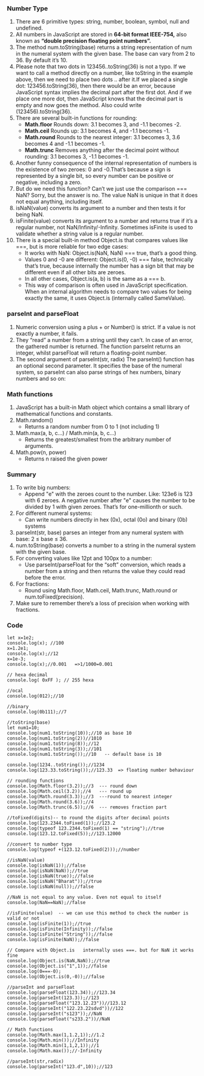 ### Number Type

1. There are 6 primitive types: string, number, boolean, symbol, null and undefined.
2. All numbers in JavaScript are stored in **64-bit format IEEE-754,** also known as **“double precision floating point numbers”.**
3. The method num.toString(base) returns a string representation of num in the numeral system with the given base. The base can vary from 2 to 36. By default it’s 10.
4. Please note that two dots in 123456..toString(36) is not a typo. If we want to call a method directly on a number, like toString in the example above, then we need to place two dots .. after it.If we placed a single dot: 123456.toString(36), then there would be an error, because JavaScript syntax implies the decimal part after the first dot. And if we place one more dot, then JavaScript knows that the decimal part is empty and now goes the method. Also could write (123456).toString(36).
5. There are several built-in functions for rounding:
    * **Math.floor**
Rounds down: 3.1 becomes 3, and -1.1 becomes -2.
    * **Math.ceil**
Rounds up: 3.1 becomes 4, and -1.1 becomes -1.
    * **Math.round**
Rounds to the nearest integer: 3.1 becomes 3, 3.6 becomes 4 and -1.1 becomes -1.
    * **Math.trunc**
Removes anything after the decimal point without rounding: 3.1 becomes 3, -1.1 becomes -1.
5. Another funny consequence of the internal representation of numbers is the existence of two zeroes: 0 and -0.That’s because a sign is represented by a single bit, so every number can be positive or negative, including a zero.
6. But do we need this function? Can’t we just use the comparison === NaN? Sorry, but the answer is no. The value NaN is unique in that it does not equal anything, including itself.
7. isNaN(value) converts its argument to a number and then tests it for being NaN.
8. isFinite(value) converts its argument to a number and returns true if it’s a regular number, not NaN/Infinity/-Infinity. Sometimes isFinite is used to validate whether a string value is a regular number.
9. There is a special built-in method Object.is that compares values like ===, but is more reliable for two edge cases: 
    * It works with NaN: Object.is(NaN, NaN) === true, that’s a good thing.
    * Values 0 and -0 are different: Object.is(0, -0) === false, technically that’s true, because internally the number has a sign bit that may be different even if all other bits are zeroes.
    * In all other cases, Object.is(a, b) is the same as a === b.
    * This way of comparison is often used in JavaScript specification. When an internal algorithm needs to compare two values for being exactly the same, it uses Object.is (internally called SameValue).

### parseInt and parseFloat

1. Numeric conversion using a plus + or Number() is strict. If a value is not exactly a number, it fails.
2. They “read” a number from a string until they can’t. In case of an error, the gathered number is returned. The function parseInt returns an integer, whilst parseFloat will return a floating-point number.
3. The second argument of parseInt(str, radix)
The parseInt() function has an optional second parameter. It specifies the base of the numeral system, so parseInt can also parse strings of hex numbers, binary numbers and so on:

### Math functions

1. JavaScript has a built-in Math object which contains a small library of mathematical functions and constants.
2. Math.random()
    * Returns a random number from 0 to 1 (not including 1)
3. Math.max(a, b, c...) / Math.min(a, b, c...)
    * Returns the greatest/smallest from the arbitrary number of arguments.
4. Math.pow(n, power)
    * Returns n raised the given power

### Summary

1. To write big numbers:
    * Append "e" with the zeroes count to the number. Like: 123e6 is 123 with 6 zeroes.
A negative number after "e" causes the number to be divided by 1 with given zeroes. That’s for one-millionth or such.
2. For different numeral systems:
    * Can write numbers directly in hex (0x), octal (0o) and binary (0b) systems
3. parseInt(str, base) parses an integer from any numeral system with base: 2 ≤ base ≤ 36.
4. num.toString(base) converts a number to a string in the numeral system with the given base.
5. For converting values like 12pt and 100px to a number:
    * Use parseInt/parseFloat for the “soft” conversion, which reads a number from a string and then returns the value they could read before the error.
6. For fractions:
    * Round using Math.floor, Math.ceil, Math.trunc, Math.round or num.toFixed(precision).
7. Make sure to remember there’s a loss of precision when working with fractions.

### Code
~~~
let x=1e2;
console.log(x); //100
x=1.2e1;
console.log(x);//12
x=1e-3;
console.log(x);//0.001   =>1/1000=0.001

// hexa decimal
console.log( 0xFF ); // 255 hexa

//ocal
console.log(012);//10

//binary
console.log(0b111);//7

//toString(base)
let num1=10;
console.log(num1.toString(10));//10 as base 10
console.log(num1.toString(2))//1010
console.log(num1.toString(8));//12
console.log(num1.toString(3));//101
console.log(num1.toString());//10   -- default base is 10

console.log(1234..toString());//1234
console.log(123.33.toString());//123.33  => floating number behaviour

// rounding functions
console.log(Math.floor(3.2));//3  --- round down
console.log(Math.ceil(3.2));//4   --- round up
console.log(Math.round(3.3));//3  ---round to nearest integer
console.log(Math.round(3.6));//4
console.log(Math.trunc(6.5));//6  --- removes fraction part

//toFixed(digits)-- to round the digits after decimal points
console.log(123.2344.toFixed(1));//123.2
console.log(typeof 123.2344.toFixed(1) == "string");//true
console.log(123.12.toFixed(5));//123.12000

//convert to number type
console.log(typeof +(123.12.toFixed(2)));//number

//isNaN(value)
console.log(isNaN(1));//false
console.log(isNaN(NaN));//true
console.log(isNaN(true));//false
console.log(isNaN("Bharat"));//true
console.log(isNaN(null));//false

//NaN is not equal to any value. Even not equal to itself
console.log(NaN==NaN);//false

//isFinite(value)  -- we can use this method to check the number is valid or not
console.log(isFinite(1));//true
console.log(isFinite(Infinity));//false
console.log(isFinite("String"));//false
console.log(isFinite(NaN));//false

// Compare with Object.is   internally uses ===. but for NaN it works fine
console.log(Object.is(NaN,NaN));//true
console.log(Object.is("1",1));//false
console.log(0===-0);
console.log(Object.is(0,-0));//false

//parseInt and parseFloat
console.log(parseFloat(123.34));//123.34
console.log(parseInt(123.3));//123
console.log(parseFloat("123.12.23"))//123.12
console.log(parseInt("122.23.22sdvd"))//122
console.log(parseInt("s123"));//NaN
console.log(parseFloat("s233.2"))//NaN

// Math functions
console.log(Math.max(1,1.2,1));//1.2
console.log(Math.min());//Infinity
console.log(Math.min(1,1,2,1));//1
console.log(Math.max());//-Infinity

//parseInt(str,radix)
console.log(parseInt("123.d",10));//123
~~~
    